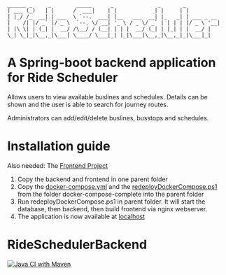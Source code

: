 ```
______ _     _        _____      _              _       _           
| ___ (_)   | |      /  ___|    | |            | |     | |          
| |_/ /_  __| | ___  \ `--.  ___| |__   ___  __| |_   _| | ___ _ __ 
|    /| |/ _` |/ _ \  `--. \/ __| '_ \ / _ \/ _` | | | | |/ _ \ '__|
| |\ \| | (_| |  __/ /\__/ / (__| | | |  __/ (_| | |_| | |  __/ |   
\_| \_|_|\__,_|\___| \____/ \___|_| |_|\___|\__,_|\__,_|_|\___|_|   
```                                                                                                                                   
# A Spring-boot backend application for Ride Scheduler
Allows users to view available buslines and schedules. Details can be shown and the user is able to search for journey routes.

Administrators can add/edit/delete buslines, busstops and schedules.

# Installation guide
Also needed: The [Frontend Project](https://github.com/SoftwareArchitektur2/RideSchedulerFrontend)
1. Copy the backend and frontend in one parent folder
2. Copy the [docker-compose.yml](https://github.com/SoftwareArchitektur2/RideSchedulerBackend/blob/master/docker-compose-complete/docker-compose.yml) and the [redeployDockerCompose.ps1](https://github.com/SoftwareArchitektur2/RideSchedulerBackend/blob/master/docker-compose-complete/redeployDockerCompose.ps1) from the folder docker-compose-complete into the parent folder
3. Run redeployDockerCompose.ps1 in parent folder. It will start the database, then backend, then build frontend via nginx webserver.
4. The application is now available at [localhost](http://localhost:80)

# RideSchedulerBackend
[![Java CI with Maven](https://github.com/SoftwareArchitektur2/RideSchedulerBackend/actions/workflows/maven.yml/badge.svg)](https://github.com/SoftwareArchitektur2/RideSchedulerBackend/actions/workflows/maven.yml)
